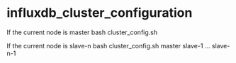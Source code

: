 # influxdb_cluster_configuration

If the current node is master
bash cluster_config.sh

If the current node is slave-n
bash cluster_config.sh master slave-1 ... slave-n-1
